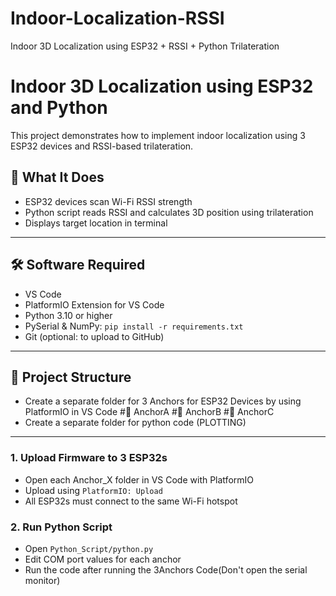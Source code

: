 # Indoor-Localization-RSSI
 Indoor 3D Localization using ESP32 + RSSI + Python Trilateration
 # Indoor 3D Localization using ESP32 and Python

This project demonstrates how to implement indoor localization using 3 ESP32 devices and RSSI-based trilateration.

## 🔧 What It Does

- ESP32 devices scan Wi-Fi RSSI strength
- Python script reads RSSI and calculates 3D position using trilateration
- Displays target location in terminal

---

## 🛠 Software Required

- VS Code
- PlatformIO Extension for VS Code
- Python 3.10 or higher
- PySerial & NumPy: `pip install -r requirements.txt`
- Git (optional: to upload to GitHub)

---

## 📁 Project Structure
- Create a separate folder for 3 Anchors for ESP32 Devices by using PlatformIO in VS Code
#📁 AnchorA
#📁 AnchorB
#📁 AnchorC
- Create a separate folder for python code (PLOTTING)
---
### 1. Upload Firmware to 3 ESP32s
- Open each Anchor_X folder in VS Code with PlatformIO
- Upload using `PlatformIO: Upload`
- All ESP32s must connect to the same Wi-Fi hotspot

### 2. Run Python Script
- Open `Python_Script/python.py`
- Edit COM port values for each anchor
- Run the code after running the 3Anchors Code(Don't open the serial monitor) 



